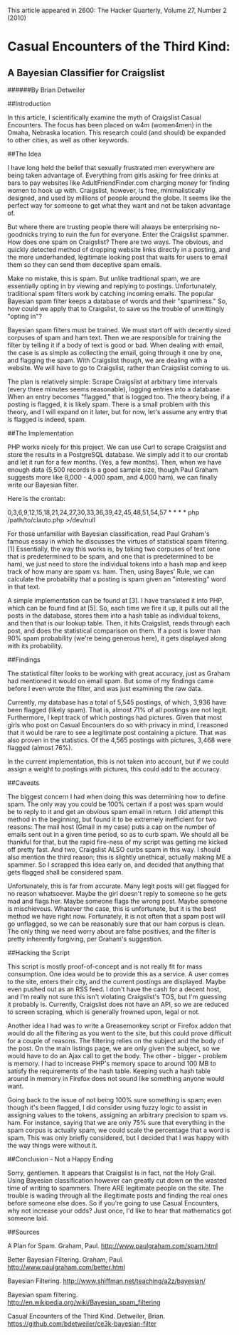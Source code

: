 This article appeared in 2600: The Hacker Quarterly, Volume 27, Number 2 (2010)

Casual Encounters of the Third Kind:
====================================
A Bayesian Classifier for Craigslist
------------------------------------

######By Brian Detweiler


##Introduction

In this article, I scientifically examine the myth of
Craigslist Casual Encounters. The focus has been placed
on w4m (women4men) in the Omaha, Nebraska location.
This research could (and should) be expanded to other
cities, as well as other keywords.

##The Idea

I have long held the belief that sexually frustrated men
everywhere are being taken advantage of. 
Everything from girls asking for free drinks at bars to 
pay websites like AdultFriendFinder.com charging money
for finding women to hook up with. Craigslist, however, is
free, minimalistically designed, and used by millions of
people around the globe. It seems like the perfect way
for someone to get what they want and not be taken
advantage of.

But where there are trusting people there will always be
enterprising no-goodnicks trying to ruin the fun for
everyone. Enter the Craigslist spammer. How does one spam
on Craigslist? There are two ways. The obvious, and
quickly detected method of dropping website links
directly in a posting, and the more underhanded,
legitimate looking post that waits for users to email them
so they can send them deceptive spam emails.

Make no mistake, this is spam. But unlike traditional
spam, we are essentially opting in by viewing and
replying to postings. Unfortunately, traditional spam
filters work by catching incoming emails. The popular
Bayesian spam filter keeps a database of words and their
"spaminess." So, how could we apply that to Craigslist,
to save us the trouble of unwittingly "opting in"?

Bayesian spam filters must be trained. We must start off
with decently sized corpuses of spam and ham text. Then
we are responsible for training the filter by telling it
if a body of text is good or bad. When dealing with 
email, the case is as simple as collecting the email, 
going through it one by one, and flagging the spam. With
Craigslist though, we are dealing with a website. We  will
have to go to Craigslist, rather than Craigslist coming
to us.

The plan is relatively simple: Scrape Craigslist at
arbitrary time intervals (every three minutes seems
reasonable), logging entries into a database. When an
entry becomes "flagged," that is logged too. The theory
being, if a posting is flagged, it is likely spam. There
is a small problem with this theory, and I will expand on
it later, but for now, let's assume any entry that is
flagged is indeed, spam.

##The Implementation

PHP works nicely for this project. We can use Curl to
scrape Craigslist and store the results in a
PostgreSQL database. We simply add it to our crontab and
let it run for a few months. (Yes, a few months). Then,
when we have enough data (5,500 records is a good sample
size, though Paul Graham suggests more like 8,000 - 4,000
spam, and 4,000 ham), we can finally write our Bayesian
filter.

Here is the crontab:

0,3,6,9,12,15,18,21,24,27,30,33,36,39,42,45,48,51,54,57 *   *   *   *  php /path/to/clauto.php >/dev/null

For those unfamiliar with Bayesian classification, read
Paul Graham's famous essay in which he discusses the
virtues of statistical spam filtering. [1] Essentially,
the way this works is, by taking two corpuses of text
(one that is predetermined to be spam, and one that is
predetermined to be ham), we just need to store the
individual tokens into a hash map and keep track of how
many are spam vs. ham. Then, using Bayes' Rule, we can
calculate the probability that a posting is spam given
an "interesting" word in that text.

A simple implementation can be found at [3]. I have
translated it into PHP, which can be found find at [5].
So, each time we fire it up, it pulls out all the posts
in the database, stores them into a hash table as
individual tokens, and then that is our lookup table.
Then, it hits Craigslist, reads through each post, and
does the statistical comparison on them. If a post is
lower than 90% spam probability (we're being generous
here), it gets displayed along with its probability.

##Findings

The statistical filter looks to be working with great
accuracy, just as Graham had mentioned it would on email
spam. But some of my findings came before I even wrote
the filter, and was just examining the raw data.

Currently, my database has a total of 5,545 postings, of
which, 3,936 have been flagged (likely spam). That is,
almost 71% of all postings are not legit. Furthermore,
I kept track of which postings had pictures. Given that
most girls who post on Casual Encounters do so with 
privacy in mind, I reasoned that it would be rare to see a
legitimate post containing a picture. That was also proven
in the statistics. Of the 4,565 postings with pictures,
3,468 were flagged (almost 76%).

In the current implementation, this is not taken into
account, but if we could assign a weight to postings
with pictures, this could add to the accuracy.

##Caveats

The biggest concern I had when doing this was determining
how to define spam. The only way you could be 100%
certain if a post was spam would be to reply to it and
get an obvious spam email in return. I did attempt this
method in the beginning, but found it to be extremely
inefficient for two reasons: The mail host (Gmail in my
case) puts a cap on the number of emails sent out in a
given time period, so as to curb spam. We should all be
thankful for that, but the rapid fire-ness of my script
was getting me kicked off pretty fast. And two,
Craigslist ALSO curbs spam in this way. I should also
mention the third reason; this is slightly unethical,
actually making ME a spammer. So I scrapped this idea
early on, and decided that anything that gets flagged
shall be considered spam.

Unfortunately, this is far from accurate. Many legit
posts will get flagged for no reason whatsoever. Maybe
the girl doesn't reply to someone so he gets mad and
flags her. Maybe someone flags the wrong post. Maybe
someone is mischievous. Whatever the case, this is
unfortunate, but it is the best method we have right now.
Fortunately, it is not often that a spam post will go
unflagged, so we can be reasonably sure that our ham
corpus is clean. The only thing we need worry about are
false positives, and the filter is pretty inherently
forgiving, per Graham's suggestion.

##Hacking the Script

This script is mostly proof-of-concept and is not really
fit for mass consumption. One idea would be to provide
this as a service. A user comes to the site, enters their
city, and the current postings are displayed. Maybe even
pushed out as an RSS feed. I don't have the cash for a
decent host, and I'm really not sure this isn't violating
Craigslist's TOS, but I'm guessing it probably is.
Currently, Craigslist does not have an API, so we are
reduced to screen scraping, which is generally frowned
upon, legal or not.

Another idea I had was to write a Greasemonkey script or
Firefox addon that would do all the filtering as you went
to the site, but this could prove difficult for a couple
of reasons. The filtering relies on the subject and the
body of the post. On the main listings page, we are only
given the subject, so we would have to do an Ajax call to
get the body. The other - bigger - problem is memory. I
had to increase PHP's memory space to around 100 MB to
satisfy the requirements of the hash table. Keeping such
a hash table around in memory in Firefox does not sound
like something anyone would want.

Going back to the issue of not being 100% sure something
is spam; even though it's been flagged, I did consider
using fuzzy logic to assist in assigning values to the
tokens, assigning an arbitrary precision to spam vs. ham.
For instance, saying that we are only 75% sure that
everything in the spam corpus is actually spam, we could
scale the percentage that a word is spam. This was only
briefly considered, but I decided that I was happy with
the way things were without it.

##Conclusion - Not a Happy Ending

Sorry, gentlemen. It appears that Craigslist is in fact,
not the Holy Grail. Using Bayesian classification
however can greatly cut down on the wasted time of
writing to spammers. There ARE legitimate people on the
site. The trouble is wading through all the illegitimate 
posts and finding the real ones before someone else does.
So if you're going to use Casual Encounters, why not
increase your odds? Just once, I'd like to hear that
mathematics got someone laid.


##Sources

A Plan for Spam. Graham, Paul.
http://www.paulgraham.com/spam.html

Better Bayesian Filtering. Graham, Paul.
http://www.paulgraham.com/better.html

Bayesian Filtering.
http://www.shiffman.net/teaching/a2z/bayesian/

Bayesian spam filtering.
http://en.wikipedia.org/wiki/Bayesian_spam_filtering

Casual Encounters of the Third Kind. Detweiler, Brian.
https://github.com/bdetweiler/ce3k-bayesian-filter
